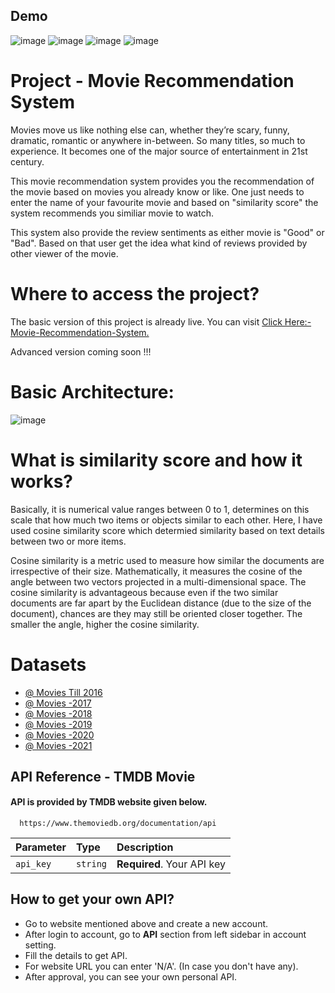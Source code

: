 
## Demo

![image](https://user-images.githubusercontent.com/39219880/233169399-8ab4647f-d247-4bfc-a144-3382d431f799.png)
![image](https://user-images.githubusercontent.com/39219880/233169911-0e9df384-bc5b-411d-b644-82021abbf4d5.png)
![image](https://user-images.githubusercontent.com/39219880/233170144-0f427bc4-70d9-4bc2-b963-93b17a65e193.png)
![image](https://user-images.githubusercontent.com/39219880/233170465-fb06d336-826f-4354-9e94-969a970f12e4.png)

# Project - Movie Recommendation System

Movies move us like nothing else can, whether they’re scary, funny, dramatic, romantic or anywhere in-between. So many titles, so much to experience. It becomes one of the major source of entertainment in 21st century.

This movie recommendation system provides you the recommendation of the movie based on movies you already know or like. One just needs to enter the name of your favourite movie and based on "similarity score" the system recommends you similiar movie to watch.

This system also provide the review sentiments as either movie is "Good" or "Bad". Based on that user get the idea what kind of reviews provided by other viewer of the movie.

# Where to access the project?

The basic version of this project is already live. You can visit [Click Here:- Movie-Recommendation-System.](https://movierecommendjs.herokuapp.com/)

Advanced version coming soon !!!

# Basic Architecture:
![image](https://user-images.githubusercontent.com/39219880/153902590-3140a7b7-7faf-4d83-b793-94e3b1498601.png)


# What is similarity score and how it works?

Basically, it is numerical value ranges between 0 to 1, determines on this scale that how much two items or objects similar to each other.
Here, I have used cosine similarity score which determied similarity based on text details between two or more items.

Cosine similarity is a metric used to measure how similar the documents are irrespective of their size. Mathematically, it measures the cosine of the angle between two vectors projected in a multi-dimensional space. The cosine similarity is advantageous because even if the two similar documents are far apart by the Euclidean distance (due to the size of the document), chances are they may still be oriented closer together. The smaller the angle, higher the cosine similarity.

# Datasets

- [@ Movies Till 2016](https://www.kaggle.com/carolzhangdc/imdb-5000-movie-dataset)
- [@ Movies -2017](https://en.wikipedia.org/wiki/List_of_American_films_of_2017)
- [@ Movies -2018](https://en.wikipedia.org/wiki/List_of_American_films_of_2018)
- [@ Movies -2019](https://en.wikipedia.org/wiki/List_of_American_films_of_2019)
- [@ Movies -2020](https://en.wikipedia.org/wiki/List_of_American_films_of_2020)
- [@ Movies -2021](https://en.wikipedia.org/wiki/List_of_American_films_of_2021)

## API Reference - TMDB Movie

#### API is provided by TMDB website given below.

```http
  https://www.themoviedb.org/documentation/api
```

| Parameter | Type     | Description                |
| :-------- | :------- | :------------------------- |
| `api_key` | `string` | **Required**. Your API key |


## How to get your own API?
- Go to website mentioned above and create a new account.
- After login to account, go to **API** section from left sidebar in account setting.
- Fill the details to get API.
- For website URL you can enter 'N/A'. (In case you don't have any).
- After approval, you can see your own personal API.
#### 

